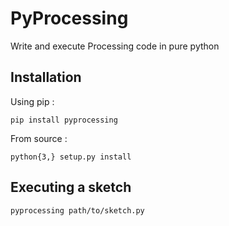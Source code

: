 # PyProcessing

Write and execute Processing code in pure python

## Installation

Using pip :

`pip install pyprocessing`

From source :

`python{3,} setup.py install`

## Executing a sketch

`pyprocessing path/to/sketch.py`
